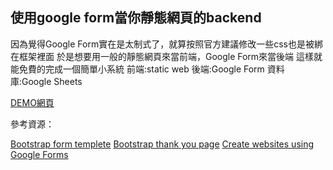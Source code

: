 ## 使用google form當你靜態網頁的backend

因為覺得Google Form實在是太制式了，就算按照官方建議修改一些css也是被綁在框架裡面
於是想要用一般的靜態網頁來當前端，Google Form來當後端
這樣就能免費的完成一個簡單小系統
前端:static web
後端:Google Form
資料庫:Google Sheets




[DEMO網頁](https://dean9703111.github.io/customer_feedback_form/index.html)


參考資源：

[Bootstrap form templete](https://colorlib.com/wp/template/contact-form-v17/)
[Bootstrap thank you page](https://codepen.io/JacobLett/pen/vyegPV)
[Create websites using Google Forms](https://hackernoon.com/create-websites-using-google-forms-49a19cc8beb8)